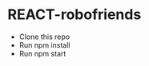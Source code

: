 # REACT-robofriends

<ul>
  <li> Clone this repo </li>
  <li> Run npm install </li>
  <li> Run npm start </li>
</ul>
